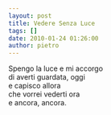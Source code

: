 ```yaml
---
layout: post
title: Vedere Senza Luce
tags: []
date: 2010-01-24 01:26:00
author: pietro
---
```

Spengo la luce e mi accorgo<br/>di averti guardata, oggi<br/>e capisco allora<br/>che vorrei vederti ora<br/>e ancora, ancora.

